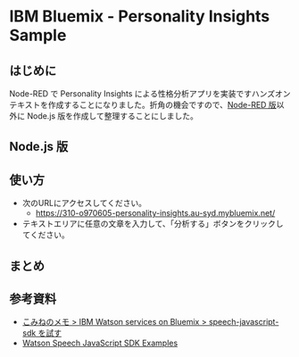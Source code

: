 # IBM Bluemix - Personality Insights Sample

## はじめに  
Node-RED で Personality Insights による性格分析アプリを実装ですハンズオンテキストを作成することになりました。折角の機会ですので、[Node-RED 版](docs/Node-RED.md)以外に Node.js 版を作成して整理することにしました。   

## Node.js 版

## 使い方  
* 次のURLにアクセスしてください。
  - https://310-o970605-personality-insights.au-syd.mybluemix.net/
* テキストエリアに任意の文章を入力して、「分析する」ボタンをクリックしてください。


## まとめ


## 参考資料  
* [こみねのメモ >‎ IBM Watson services on Bluemix >‎ speech-javascript-sdk を試す](https://www.ibm.com/developerworks/community/wikis/home?lang=ja#!/wiki/%E3%81%93%E3%81%BF%E3%81%AD%E3%81%AE%E6%8A%80%E8%A1%93%E3%83%A1%E3%83%A2/page/speech-avascript-sdk%20%E3%82%92%E8%A9%A6%E3%81%99)
* [Watson Speech JavaScript SDK Examples](https://github.com/watson-developer-cloud/speech-javascript-sdk/tree/master/examples)